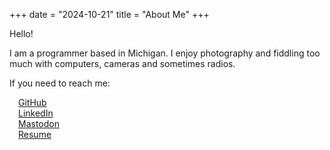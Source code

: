 +++
date = "2024-10-21"
title = "About Me"
+++

Hello! 

I am a programmer based in Michigan. I enjoy photography and fiddling too much with computers, cameras and sometimes radios.  <br>

If you need to reach me: <br>

&emsp;[GitHub](https://github.com/wmallady) <br>
&emsp;[LinkedIn](https://www.linkedin.com/in/william-mallady-45914816a/) <br>
&emsp;[Mastodon](https://mastodon.social/@FoxTheHuman) <br>
&emsp;[Resume](https://github.com/wmallady/resume)<br>
